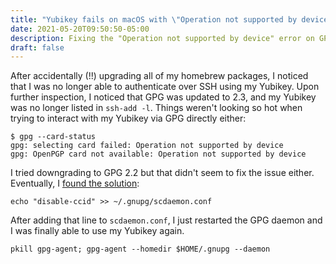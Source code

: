 ```yaml
---
title: "Yubikey fails on macOS with \"Operation not supported by device\""
date: 2021-05-20T09:50:50-05:00
description: Fixing the "Operation not supported by device" error on GPG 2.3 with a Yubikey on macOS.
draft: false
---
```


After accidentally (!!) upgrading all of my homebrew packages, I noticed that I was no longer able to authenticate over SSH using my Yubikey. Upon further inspection, I noticed that GPG was updated to 2.3, and my Yubikey was no longer listed in `ssh-add -l`. Things weren't looking so hot when trying to interact with my Yubikey via GPG directly either:

```
$ gpg --card-status
gpg: selecting card failed: Operation not supported by device
gpg: OpenPGP card not available: Operation not supported by device
```

I tried downgrading to GPG 2.2 but that didn't seem to fix the issue either. Eventually, I [found the solution](https://dev.gnupg.org/T5409):

```
echo "disable-ccid" >> ~/.gnupg/scdaemon.conf
```

After adding that line to `scdaemon.conf`, I just restarted the GPG daemon and I was finally able to use my Yubikey again.

```
pkill gpg-agent; gpg-agent --homedir $HOME/.gnupg --daemon
```
